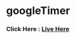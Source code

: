 # googleTimer
<h3> Click Here : <a href="https://mo7mad4.github.io/googleTimer/"> Live Here</a></h3>
